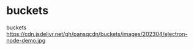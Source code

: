 # buckets
buckets
https://cdn.jsdelivr.net/gh/pansqcdn/buckets/images/202304/electron-node-demo.jpg
